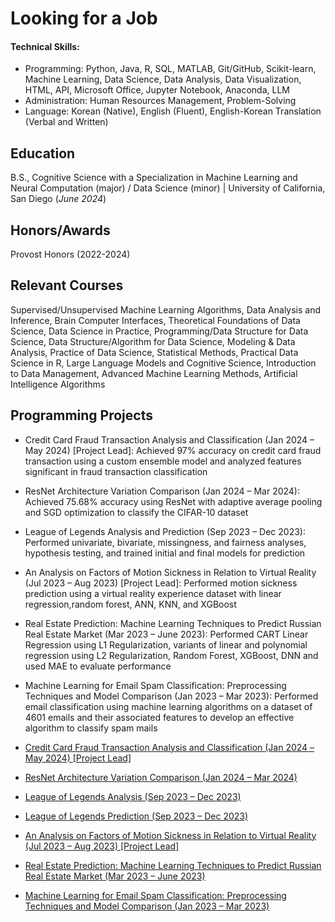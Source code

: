# Looking for a Job

#### Technical Skills: 
- Programming: Python, Java, R, SQL, MATLAB, Git/GitHub, Scikit-learn, Machine Learning, Data Science, Data Analysis, Data Visualization, HTML, API, Microsoft Office, Jupyter Notebook, Anaconda, LLM
- Administration: Human Resources Management, Problem-Solving
- Language: Korean (Native), English (Fluent), English-Korean Translation (Verbal and Written)

## Education		        		
B.S., Cognitive Science with a Specialization in Machine Learning and Neural Computation (major) / Data Science (minor) | University of California, San Diego (_June 2024_)

## Honors/Awards
Provost Honors (2022-2024)

## Relevant Courses
Supervised/Unsupervised Machine Learning Algorithms, Data Analysis and Inference, Brain Computer Interfaces, Theoretical Foundations of Data Science, Data Science in Practice, Programming/Data Structure for Data Science, Data Structure/Algorithm for Data Science, Modeling & Data Analysis, Practice of Data Science, Statistical Methods, Practical Data Science in R, Large Language Models and Cognitive Science, Introduction to Data Management, Advanced Machine Learning Methods, Artificial Intelligence Algorithms

## Programming Projects
- Credit Card Fraud Transaction Analysis and Classification (Jan 2024 – May 2024) [Project Lead]: Achieved 97% accuracy on credit card fraud transaction using a custom ensemble model and analyzed features significant in fraud transaction classification
- ResNet Architecture Variation Comparison (Jan 2024 – Mar 2024): Achieved 75.68% accuracy using ResNet with adaptive average pooling and SGD optimization to classify the CIFAR-10 dataset
- League of Legends Analysis and Prediction (Sep 2023 – Dec 2023): Performed univariate, bivariate, missingness, and fairness analyses, hypothesis testing, and trained initial and final models for prediction
- An Analysis on Factors of Motion Sickness in Relation to Virtual Reality (Jul 2023 – Aug 2023) [Project Lead]: Performed motion sickness prediction using a virtual reality experience dataset with linear regression,random forest, ANN, KNN, and XGBoost
- Real Estate Prediction: Machine Learning Techniques to Predict Russian Real Estate Market (Mar 2023 – June 2023): Performed CART Linear Regression using L1 Regularization, variants of linear and polynomial regression using L2 Regularization, Random Forest, XGBoost, DNN and used MAE to evaluate performance
- Machine Learning for Email Spam Classification: Preprocessing Techniques and Model Comparison (Jan 2023 – Mar 2023): Performed email classification using machine learning algorithms on a dataset of 4601 emails and their associated features to develop an effective algorithm to classify spam mails

- [Credit Card Fraud Transaction Analysis and Classification (Jan 2024 – May 2024) \[Project Lead\]](./another-page.html)
- [ResNet Architecture Variation Comparison (Jan 2024 – Mar 2024)](./another-page.html)
- [League of Legends Analysis (Sep 2023 – Dec 2023)](https://wj6801.github.io/League-of-Legends-Win-Rate-Analysis/)
- [League of Legends Prediction (Sep 2023 – Dec 2023)](https://wj6801.github.io/League-of-Legends-Result-Prediction/)
- [An Analysis on Factors of Motion Sickness in Relation to Virtual Reality (Jul 2023 – Aug 2023) \[Project Lead\]](./another-page.html)
- [Real Estate Prediction: Machine Learning Techniques to Predict Russian Real Estate Market (Mar 2023 – June 2023)](./another-page.html)
- [Machine Learning for Email Spam Classification: Preprocessing Techniques and Model Comparison (Jan 2023 – Mar 2023)](./another-page.html)
